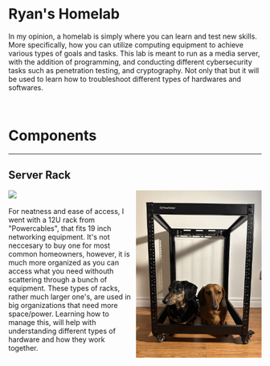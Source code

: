 <h1>Ryan's Homelab</h1>
<p> In my opinion, a homelab is simply where you can learn and test new skills. More specifically, how you can utilize computing equipment to achieve various types of goals and tasks. This lab is meant to run as a media server, with the addition of programming, and conducting different cybersecurity tasks such as penetration testing, and cryptography. Not only that but it will be used to learn how to troubleshoot different types of hardwares and softwares.   </p>
<br>
<h1> Components </h1>
<hr>
<h2> Server Rack </h2>
<img src = "Server-Rack1.jpg" width = "250">  <img src = "RACK2.jpg" width="250" align = "right"> 
<p> For neatness and ease of access, I went with a 12U rack from "Powercables", that fits 19 inch networking equipment. 
  It's not neccesary to buy one for most common homeowners, however, it is much more organized as you can access what you need 
  withouth scattering through a bunch of equipment. These types of racks, rather much larger one's, are used in big organizations that
  need more space/power. Learning how to manage this, will help with understanding different types of hardware and how they work together.</p>
  <br>

 
